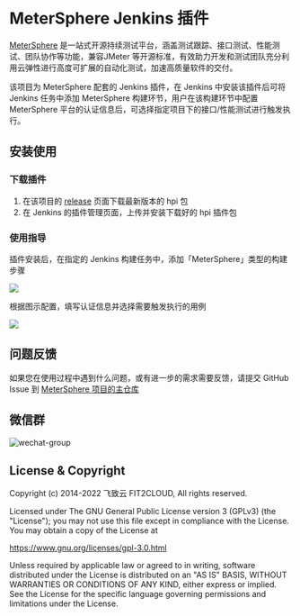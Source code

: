 MeterSphere Jenkins 插件
=============================
[MeterSphere](https://github.com/metersphere/metersphere) 是一站式开源持续测试平台，涵盖测试跟踪、接口测试、性能测试、团队协作等功能，兼容JMeter 等开源标准，有效助力开发和测试团队充分利用云弹性进行高度可扩展的自动化测试，加速高质量软件的交付。

该项目为 MeterSphere 配套的 Jenkins 插件，在 Jenkins 中安装该插件后可将 Jenkins 任务中添加 MeterSphere 构建环节，用户在该构建环节中配置 MeterSphere 平台的认证信息后，可选择指定项目下的接口/性能测试进行触发执行。

## 安装使用

### 下载插件
  1. 在该项目的 [release](https://github.com/metersphere/jenkins-plugin/releases) 页面下载最新版本的 hpi 包
  2. 在 Jenkins 的插件管理页面，上传并安装下载好的 hpi 插件包

### 使用指导

插件安装后，在指定的 Jenkins 构建任务中，添加「MeterSphere」类型的构建步骤

![](https://metersphere.oss-cn-hangzhou.aliyuncs.com/img/jenkins-plugin.png)

根据图示配置，填写认证信息并选择需要触发执行的用例

![](https://metersphere.oss-cn-hangzhou.aliyuncs.com/img/Jenkins-config.png)

## 问题反馈

如果您在使用过程中遇到什么问题，或有进一步的需求需要反馈，请提交 GitHub Issue 到 [MeterSphere 项目的主仓库](https://github.com/metersphere/metersphere/issues)
  
## 微信群

![wechat-group](https://metersphere.oss-cn-hangzhou.aliyuncs.com/img/wechat-group.png)

## License & Copyright

Copyright (c) 2014-2022 飞致云 FIT2CLOUD, All rights reserved.

Licensed under The GNU General Public License version 3 (GPLv3)  (the "License"); you may not use this file except in compliance with the License. You may obtain a copy of the License at

https://www.gnu.org/licenses/gpl-3.0.html

Unless required by applicable law or agreed to in writing, software distributed under the License is distributed on an "AS IS" BASIS, WITHOUT WARRANTIES OR CONDITIONS OF ANY KIND, either express or implied. See the License for the specific language governing permissions and limitations under the License.
